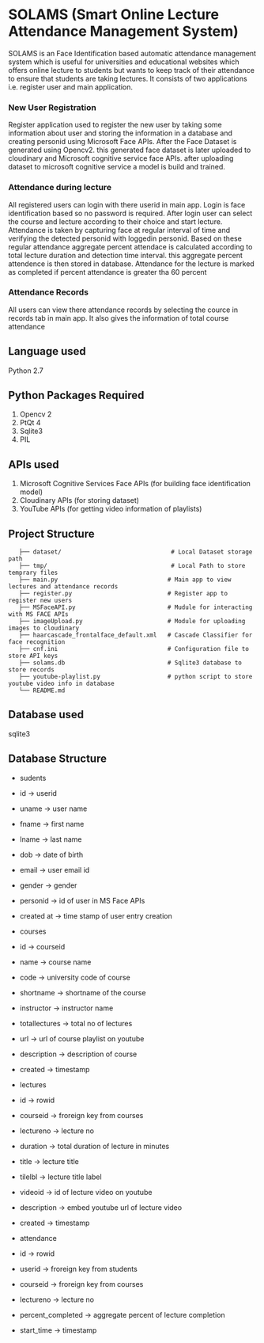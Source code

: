 # SOLAMS (Smart Online Lecture Attendance Management System)
SOLAMS is an Face Identification based automatic attendance management system which is useful for universities and educational websites
which offers online lecture to students but wants to keep track of their attendance to ensure that students are taking 
lectures. It consists of two applications i.e. register user and main application. 

### New User Registration
Register application used to register the new user by taking some information about user and storing the information in a 
database and creating personid using Microsoft Face APIs. After the Face Dataset is generated using Opencv2. this generated face dataset is later uploaded to cloudinary and Microsoft 
cognitive service face APIs. after uploading dataset to microsoft cognitive service a model is build and trained.

### Attendance during lecture
All registered users can login with there userid in main app. Login is face identification based so no password is required. After login user can select the course and lecture according to their choice and start lecture. Attendance is taken by capturing face at regular interval of time and verifying the detected personid with loggedin personid. Based on these regular attendance aggregate percent attendace is calculated according to total lecture duration and detection time interval. this aggregate percent attendence is then stored in database. Attendance for the lecture is marked as completed if percent attendance is greater tha 60 percent
 
### Attendance Records
All users can view there attendance records by selecting the cource in records tab in main app. It also gives the information of total course attendance
 
## Language used
 
 Python 2.7
 
## Python Packages Required
 1. Opencv 2
 2. PtQt 4
 3. Sqlite3
 4. PIL
 
 
## APIs used
 1. Microsoft Cognitive Services Face APIs (for building face identification model)
 2. Cloudinary APIs (for storing dataset)
 3. YouTube APIs (for getting video information of playlists)

## Project Structure
 ```
    ├── dataset/                               # Local Dataset storage path
    ├── tmp/                                   # Local Path to store temprary files
    ├── main.py                               # Main app to view lectures and attendance records
    ├── register.py                           # Register app to register new users
    ├── MSFaceAPI.py                          # Mudule for interacting with MS FACE APIs
    ├── imageUpload.py                        # Module for uploading images to cloudinary
    ├── haarcascade_frontalface_default.xml   # Cascade Classifier for face recognition
    ├── cnf.ini                               # Configuration file to store API keys
    ├── solams.db                             # Sqlite3 database to store records
    ├── youtube-playlist.py                   # python script to store youtube video info in database
    └── README.md
```
## Database used
 sqlite3
 
## Database Structure
* sudents
 * id -> userid
 * uname -> user name
 * fname -> first name
 * lname -> last name
 * dob -> date of birth
 * email -> user email id
 * gender -> gender
 * personid -> id of user in MS Face APIs
 * created at -> time stamp of user entry creation
  
* courses
 * id -> courseid
 * name -> course name
 * code -> university code of course
 * shortname -> shortname of the course
 * instructor -> instructor name
 * totallectures -> total no of lectures
 * url -> url of course playlist on youtube
 * description -> description of course
 * created -> timestamp
 
* lectures
 * id -> rowid
 * courseid -> froreign key from courses
 * lectureno -> lecture no
 * duration -> total duration of lecture in minutes
 * title -> lecture title
 * tilelbl -> lecture title label
 * videoid -> id of lecture video on youtube
 * description -> embed youtube url of lecture video
 * created -> timestamp
 
* attendance
 * id -> rowid
 * userid -> froreign key from students
 * courseid -> froreign key from courses
 * lectureno -> lecture no
 * percent_completed -> aggregate percent of lecture completion
 * start_time -> timestamp
 
 
